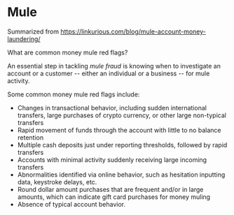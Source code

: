 
# Mule

Summarized from <https://linkurious.com/blog/mule-account-money-laundering/>

What are common money mule red flags?

An essential step in tackling _mule fraud_ is knowing when to
investigate an account or a customer -- either an individual or a
business -- for mule activity.

Some common money mule red flags include:

  * Changes in transactional behavior, including sudden international transfers, large purchases of crypto currency, or other large non-typical transfers
  * Rapid movement of funds through the account with little to no balance retention
  * Multiple cash deposits just under reporting thresholds, followed by rapid transfers
  * Accounts with minimal activity suddenly receiving large incoming transfers
  * Abnormalities identified via online behavior, such as hesitation inputting data, keystroke delays, etc.
  * Round dollar amount purchases that are frequent and/or in large amounts, which can indicate gift card purchases for money muling
  * Absence of typical account behavior.
